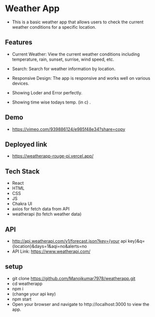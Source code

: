 # Weather App
- This is a basic weather app that allows users to check the current weather conditions for a specific location.

## Features
- Current Weather: View the current weather conditions including temperature, rain, sunset, surrise, wind speed, etc.

- Search: Search for weather information by location.

- Responsive Design: The app is responsive and works well on various devices.

- Showing Loder and Error perfectly.

- Showing time wise todays temp. (in c) .

## Demo
- https://vimeo.com/939886124/e985f48e34?share=copy 

## Deployed link
- https://weatherapp-rouge-pi.vercel.app/

## Tech Stack
- React
- HTML
- CSS
- JS
- Chakra UI
- axios for fetch data from API
- weatherapi (to fetch weather data)

## API
- http://api.weatherapi.com/v1/forecast.json?key={your api key}&q={location}&days=1&aqi=no&alerts=no
- API Link: https://www.weatherapi.com/

## setup
- git clone https://github.com/Manojkumar7978/weatherapp.git
- cd weatherapp
- npm i
- (change your api key)
- npm start
- Open your browser and navigate to http://localhost:3000 to view the app.


